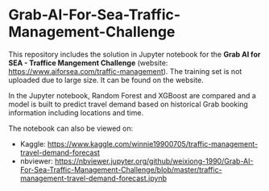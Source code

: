 # Grab-AI-For-Sea-Traffic-Management-Challenge
This repository includes the solution in Jupyter notebook for the **Grab AI for SEA - Traffice Mangement Challenge** (website: https://www.aiforsea.com/traffic-management). The training set is not uploaded due to large size. It can be found on the website.

In the Jupyter notebook, Random Forest and XGBoost are compared and a model is built to predict travel demand based on historical Grab booking information including locations and time. 

The notebook can also be viewed on:
* Kaggle: https://www.kaggle.com/winnie19900705/traffic-management-travel-demand-forecast
* nbviewer: https://nbviewer.jupyter.org/github/weixiong-1990/Grab-AI-For-Sea-Traffic-Management-Challenge/blob/master/traffic-management-travel-demand-forecast.ipynb
